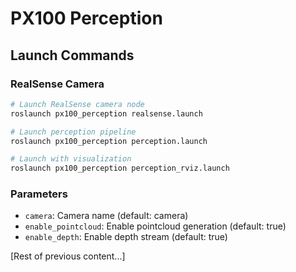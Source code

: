 # PX100 Perception

## Launch Commands

### RealSense Camera
```bash
# Launch RealSense camera node
roslaunch px100_perception realsense.launch

# Launch perception pipeline
roslaunch px100_perception perception.launch

# Launch with visualization
roslaunch px100_perception perception_rviz.launch
```

### Parameters
- `camera`: Camera name (default: camera)
- `enable_pointcloud`: Enable pointcloud generation (default: true)
- `enable_depth`: Enable depth stream (default: true)

[Rest of previous content...]